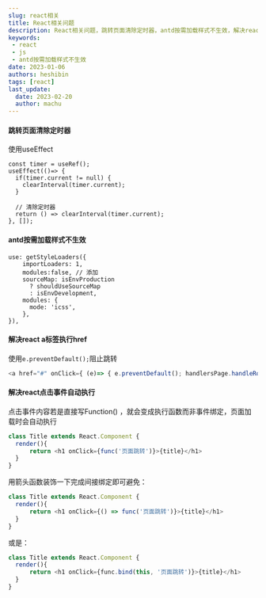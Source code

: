 ```yaml
---
slug: react相关
title: React相关问题
description: React相关问题，跳转页面清除定时器，antd按需加载样式不生效，解决react a标签执行href
keywords:
 - react
 - js
 - antd按需加载样式不生效
date: 2023-01-06
authors: heshibin
tags: [react]
last_update:
  date: 2023-02-20
  author: machu
---
```


#### 跳转页面清除定时器
使用useEffect
```
const timer = useRef();
useEffect(()=> {
  if(timer.current != null) {
    clearInterval(timer.current);
  }

  // 清除定时器
  return () => clearInterval(timer.current);
}, []);
```

#### antd按需加载样式不生效
```
use: getStyleLoaders({
    importLoaders: 1,
    modules:false, // 添加
    sourceMap: isEnvProduction
      ? shouldUseSourceMap
      : isEnvDevelopment,
    modules: {
      mode: 'icss',
    },
}),
```

#### 解决react a标签执行href
使用`e.preventDefault();`阻止跳转
```javascript
<a href="#" onClick={ (e)=> { e.preventDefault(); handlersPage.handleRouterRulePage(subItem.menu) } }>查看详细规则 {'>>'}</a>
```

#### 解决react点击事件自动执行
点击事件内容若是直接写Function() ，就会变成执行函数而非事件绑定，页面加载时会自动执行  
```javascript
class Title extends React.Component {
  render(){
      return <h1 onClick={func('页面跳转')}>{title}</h1>  
  }
}
```
用箭头函数装饰一下完成间接绑定即可避免：
```javascript
class Title extends React.Component {
  render(){
      return <h1 onClick={() => func('页面跳转')}>{title}</h1>  
  }
}
```
或是：
```javascript
class Title extends React.Component {
  render(){
      return <h1 onClick={func.bind(this, '页面跳转')}>{title}</h1>  
  }
}
```
